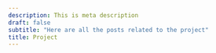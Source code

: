 ```yaml
---
description: This is meta description
draft: false
subtitle: "Here are all the posts related to the project"
title: Project
---
```

